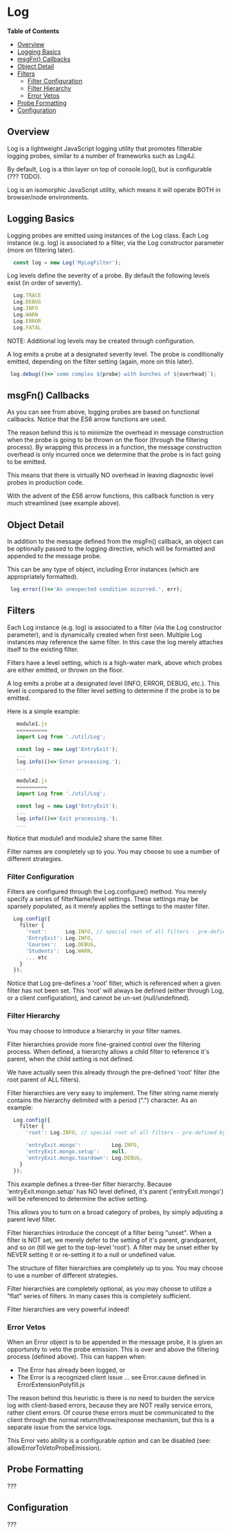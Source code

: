 # Log

**Table of Contents**

- [Overview](#overview)
- [Logging Basics](#logging-basics)
- [msgFn() Callbacks](#msgFn-callbacks)
- [Object Detail](#object-detail)
- [Filters](#filters)
  - [Filter Configuration](#filter-configuration)
  - [Filter Hierarchy](#filter-hierarchy)
  - [Error Vetos](#error-vetos)
- [Probe Formatting](#probe-formatting)
- [Configuration](#configuration)




## Overview

Log is a lightweight JavaScript logging utility that promotes
filterable logging probes, similar to a number of frameworks such
as Log4J.

By default, Log is a thin layer on top of console.log(), but is
configurable (??? TODO).

Log is an isomorphic JavaScript utility, which means it will
operate BOTH in browser/node environments.



## Logging Basics

Logging probes are emitted using instances of the Log class.  Each
Log instance (e.g. log) is associated to a filter, via the Log
constructor parameter (more on filtering later).

```javascript
  const log = new Log('MyLogFilter');
```

Log levels define the severity of a probe.  By default the
following levels exist (in order of severity).

```javascript
  Log.TRACE
  Log.DEBUG
  Log.INFO
  Log.WARN
  Log.ERROR
  Log.FATAL
```

NOTE: Additional log levels may be created through configuration.

A log emits a probe at a designated severity level.  The probe is
conditionally emitted, depending on the filter setting (again, more
on this later).

```javascript
 log.debug(()=>`some complex ${probe} with bunches of ${overhead}`);
```



## msgFn() Callbacks

As you can see from above, logging probes are based on functional
callbacks.  Notice that the ES6 arrow functions are used.

The reason behind this is to minimize the overhead in message
construction when the probe is going to be thrown on the floor
(through the filtering process).  By wrapping this process in a
function, the message construction overhead is only incurred once
we determine that the probe is in fact going to be emitted.

This means that there is virtually NO overhead in leaving
diagnostic level probes in production code.

With the advent of the ES6 arrow functions, this callback function
is very much streamlined (see example above).


## Object Detail

In addition to the message defined from the msgFn() callback, an
object can be optionally passed to the logging directive, which
will be formatted and appended to the message probe.

This can be any type of object, including Error instances (which are
appropriately formatted).

```javascript
 log.error(()=>'An unexpected condition occurred.', err);
```



## Filters

Each Log instance (e.g. log) is associated to a filter (via the Log
constructor parameter), and is dynamically created when first seen.
Multiple Log instances may reference the same filter.  In this case
the log merely attaches itself to the existing filter.

Filters have a level setting, which is a high-water mark, above which
probes are either emitted, or thrown on the floor.

A log emits a probe at a designated level (INFO, ERROR, DEBUG, etc.).
This level is compared to the filter level setting to determine if the
probe is to be emitted.

Here is a simple example:

```javascript
   module1.js
   ==========
   import Log from './util/Log';

   const log = new Log('EntryExit');
   ... 
   log.info(()=>'Enter processing.');
   ... 

   module2.js
   ==========
   import Log from './util/Log';

   const log = new Log('EntryExit');
   ... 
   log.info(()=>'Exit processing.');
   ... 
```

Notice that module1 and module2 share the same filter.

Filter names are completely up to you.  You may choose to use a number
of different strategies.




### Filter Configuration

Filters are configured through the Log.configure() method.  You merely
specify a series of filterName/level settings.  These settings may be
sparsely populated, as it merely applies the settings to the master
filter.

```javascript
  Log.config({
    filter {
      'root':      Log.INFO, // special root of all filters - pre-defined by Log (merely define level here)
      'EntryExit': Log.INFO,
      'Courses':   Log.DEBUG,
      'Students':  Log.WARN,
      ... etc
    }
  });
```

Notice that Log pre-defines a 'root' filter, which is referenced when
a given filter has not been set.  This 'root' will always be defined
(either through Log, or a client configuration), and cannot be un-set
(null/undefined).



### Filter Hierarchy

You may choose to introduce a hierarchy in your filter names.  

Filter hierarchies provide more fine-grained control over the
filtering process.  When defined, a hierarchy allows a child filter to
reference it's parent, when the child setting is not defined.

We have actually seen this already through the pre-defined 'root'
filter (the root parent of ALL filters).

Filter hierarchies are very easy to implement.  The filter string name
merely contains the hierarchy delimited with a period (".")
character.  As an example:

```javascript
  Log.config({
    filter {
      'root': Log.INFO, // special root of all filters - pre-defined by Log (merely define level here)

      'entryExit.mongo':          Log.INFO,
      'entryExit.mongo.setup':    null,
      'entryExit.mongo.teardown': Log.DEBUG,
    }
  });
```

This example defines a three-tier filter hierarchy.  Because
'entryExit.mongo.setup' has NO level defined, it's parent
('entryExit.mongo') will be referenced to determine the active
setting.

This allows you to turn on a broad category of probes, by simply
adjusting a parent level filter.

Filter hierarchies introduce the concept of a filter being "unset".
When a filter is NOT set, we merely defer to the setting of it's
parent, grandparent, and so on (till we get to the top-level 'root').
A filter may be unset either by NEVER setting it or re-setting it to a
null or undefined value.

The structure of filter hierarchies are completely up to you.  You may
choose to use a number of different strategies.

Filter hierarchies are completely optional, as you may choose to
utilize a "flat" series of filters.  In many cases this is completely
sufficient.

Filter hierarchies are very powerful indeed! 



### Error Vetos

When an Error object is to be appended in the message probe, it is
given an opportunity to veto the probe emission.  This is over and
above the filtering process (defined above).  This can happen when:

  - The Error has already been logged, or
  - The Error is a recognized client issue
    ... see Error.cause defined in ErrorExtensionPolyfill.js

The reason behind this heuristic is there is no need to burden the
service log with client-based errors, because they are NOT really
service errors, rather client errors.  Of course these errors must
be communicated to the client through the normal return/throw/response
mechanism, but this is a separate issue from the service logs.

This Error veto ability is a configurable option and can be disabled
(see: allowErrorToVetoProbeEmission).


## Probe Formatting

???


## Configuration

???
